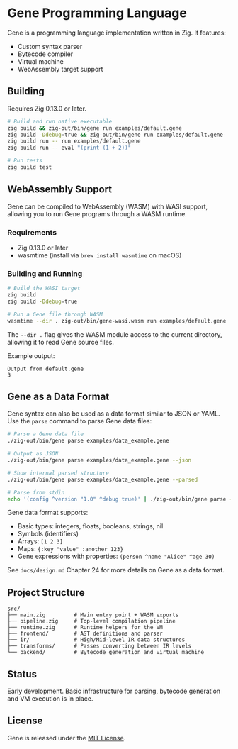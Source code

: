 # Gene Programming Language

Gene is a programming language implementation written in Zig. It features:

- Custom syntax parser
- Bytecode compiler
- Virtual machine
- WebAssembly target support

## Building

Requires Zig 0.13.0 or later.

```bash
# Build and run native executable
zig build && zig-out/bin/gene run examples/default.gene
zig build -Ddebug=true && zig-out/bin/gene run examples/default.gene
zig build run -- run examples/default.gene
zig build run -- eval "(print (1 + 2))"

# Run tests
zig build test
```

## WebAssembly Support

Gene can be compiled to WebAssembly (WASM) with WASI support, allowing you to run Gene programs through a WASM runtime.

### Requirements

- Zig 0.13.0 or later
- wasmtime (install via `brew install wasmtime` on macOS)

### Building and Running

```bash
# Build the WASI target
zig build
zig build -Ddebug=true

# Run a Gene file through WASM
wasmtime --dir . zig-out/bin/gene-wasi.wasm run examples/default.gene
```

The `--dir .` flag gives the WASM module access to the current directory, allowing it to read Gene source files.

Example output:
```
Output from default.gene
3
```

## Gene as a Data Format

Gene syntax can also be used as a data format similar to JSON or YAML. Use the `parse` command to parse Gene data files:

```bash
# Parse a Gene data file
./zig-out/bin/gene parse examples/data_example.gene

# Output as JSON
./zig-out/bin/gene parse examples/data_example.gene --json

# Show internal parsed structure
./zig-out/bin/gene parse examples/data_example.gene --parsed

# Parse from stdin
echo '(config ^version "1.0" ^debug true)' | ./zig-out/bin/gene parse -
```

Gene data format supports:
- Basic types: integers, floats, booleans, strings, nil
- Symbols (identifiers)
- Arrays: `[1 2 3]`
- Maps: `{:key "value" :another 123}`
- Gene expressions with properties: `(person ^name "Alice" ^age 30)`

See `docs/design.md` Chapter 24 for more details on Gene as a data format.

## Project Structure

```
src/
├── main.zig         # Main entry point + WASM exports
├── pipeline.zig     # Top-level compilation pipeline
├── runtime.zig      # Runtime helpers for the VM
├── frontend/        # AST definitions and parser
├── ir/              # High/Mid-level IR data structures
├── transforms/      # Passes converting between IR levels
└── backend/         # Bytecode generation and virtual machine
```

## Status

Early development. Basic infrastructure for parsing, bytecode generation and VM execution is in place.

## License

Gene is released under the [MIT License](LICENSE).
